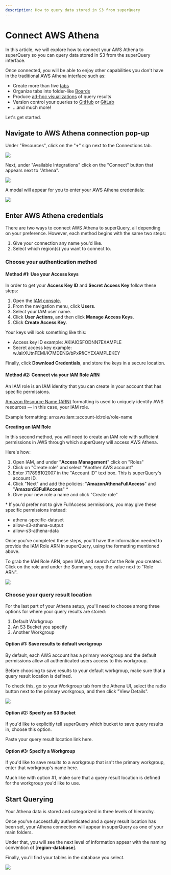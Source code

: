 ```yaml
---
description: How to query data stored in S3 from superQuery
---
```


# Connect AWS Athena

In this article, we will explore how to connect your AWS Athena to superQuery so you can query data stored in S3 from the superQuery interface.

Once connected, you will be able to enjoy other capabilities you don't have in the traditional AWS Athena interface such as:

* Create more than five [tabs](../superquery-editor/query-tabs.md)
* Organize tabs into folder-like [Boards](../superquery-editor/organizing-queries.md)
* Produce [ad-hoc visualizations](../superquery-editor/charts.md) of query results
* Version control your queries to [GitHub](../git-integrations/connect-github.md) or [GitLab](../git-integrations/connect-gitlab.md)
* ...and much more!

Let's get started.

## Navigate to AWS Athena connection pop-up

Under "Resources", click on the "**+**" sign next to the Connections tab.

![](../.gitbook/assets/image%20%2858%29.png)

Next, under "Available Integrations" click on the "Connect" button that appears next to "Athena".

![](../.gitbook/assets/image%20%28101%29.png)

A modal will appear for you to enter your AWS Athena credentials:

![](../.gitbook/assets/image.png)

## Enter AWS Athena credentials

There are two ways to connect AWS Athena to superQuery, all depending on your preference. However, each method begins with the same two steps:

1. Give your connection any name you'd like.
2. Select which region\(s\) you want to connect to.

### Choose your authentication method

#### Method \#1: Use your Access keys

In order to get your **Access Key ID** and **Secret Access Key** follow these steps:

1. Open the [IAM console](https://console.aws.amazon.com/iam/home?#home).
2. From the navigation menu, click **Users**.
3. Select your IAM user name.
4. Click **User Actions**, and then click **Manage Access Keys**.
5. Click **Create Access Key**.

Your keys will look something like this:

* Access key ID example: AKIAIOSFODNN7EXAMPLE
* Secret access key example: wJalrXUtnFEMI/K7MDENG/bPxRfiCYEXAMPLEKEY

Finally, click **Download Credentials**, and store the keys in a secure location.

#### Method \#2: Connect via your IAM Role ARN

An IAM role is an IAM identity that you can create in your account that has specific permissions.

[Amazon Resource Name \(ARN\)](https://docs.aws.amazon.com/IAM/latest/UserGuide/reference_identifiers.html#identifiers-arns) formatting is used to uniquely identify AWS resources — in this case, your IAM role.

Example formatting: arn:aws:iam::account-id:role/role-name

**Creating an IAM Role**

In this second method, you will need to create an IAM role with sufficient permissions in AWS through which superQuery will access AWS Athena.

Here's how:

1. Open IAM, and under "**Access Management**" click on "Roles"
2. Click on "Create role" and select "Another AWS account"
3. Enter 717898102007 in the "Account ID" text box. This is superQuery's account ID.
4. Click "Next" and add the policies: "**AmazonAthenaFullAccess**" and "**AmazonS3FullAccess**" \*
5. Give your new role a name and click "Create role"

\* If you'd prefer not to give FullAccess permissions, you may give these specific permissions instead:

* athena-specific-dataset
* allow-s3-athena-output
* allow-s3-athena-data

Once you've completed these steps, you'll have the information needed to provide the IAM Role ARN in superQuery, using the formatting mentioned above.

To grab the IAM Role ARN, open IAM, and search for the Role you created. Click on the role and under the Summary, copy the value next to "Role ARN".

![](../.gitbook/assets/image%20%28105%29.png)

### Choose your query result location

For the last part of your Athena setup, you'll need to choose among three options for where your query results are stored:

1. Default Workgroup
2. An S3 Bucket you specify
3. Another Workgroup

#### Option \#1: Save results to default workgroup

By default, each AWS account has a primary workgroup and the default permissions allow all authenticated users access to this workgroup.

Before choosing to save results to your default workgroup, make sure that a query result location is defined.

To check this, go to your Workgroup tab from the Athena UI, select the radio button next to the primary workgroup, and then click "View Details".

![](../.gitbook/assets/image%20%2817%29.png)

#### Option \#2: Specify an S3 Bucket

If you'd like to explicitly tell superQuery which bucket to save query results in, choose this option.

Paste your query result location link here.

#### Option \#3: Specify a Workgroup

If you'd like to save results to a workgroup that isn't the primary workgroup, enter that workgroup's name here.

Much like with option \#1, make sure that a query result location is defined for the workgroup you'd like to use.

## Start Querying

Your Athena data is stored and categorized in three levels of hierarchy.

Once you've successfully authenticated and a query result location has been set, your Athena connection will appear in superQuery as one of your main folders.

Under that, you will see the next level of information appear with the naming convention of \[**region**-**database**\].  
  
Finally, you'll find your tables in the database you select.

![](../.gitbook/assets/image%20%2830%29.png)




